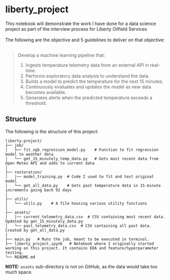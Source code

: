 # liberty_project

This notebook will demonstrate the work I have done for a data science project as part of the interview process for Liberty Oilfield Services <br>
<br>
The following are the objective and 5 guidelines to deliver on that objective: <br>
<br>

> Develop a machine learning pipeline that:
> 1. Ingests temperature telemetry data from an external API in real-time.
> 2. Performs exploratory data analysis to understand the data.
> 3. Builds a model to predict the temperature for the next 15 minutes.
> 4. Continuously evaluates and updates the model as new data becomes available.
> 5. Generates alerts when the predicted temperature exceeds a threshold.

## Structure

The following is the structure of this project:
```
liberty-project/
├── job/
│   ├── fit_xgb_regression_model.py    # Function to fit regression model to weather data
│   └── get_15_minutely_temp_data.py   # Gets most recent data from Open Meteo API and adds to current data
│
├── restoration/
│   |── model_training.py  # Code I used to fit and test original model
│   └── get_all_data.py    # Gets past temperature data in 15-minute increments going back 92 days
│
├── utils/
│   └── utils.py    # A file housing various utility functions
│
├── assets/
│   |── current_telemetry_data.csv  # CSV containing most recent data. Updated by get_15_minutely_data.py 
│   └── past_telemetry_data.csv  # CSV containing all past data. Created by get_all_data.py
│   
├── main.py   # Runs the job, meant to be executed in terminal.
├── liberty_project.ipynb   # Notebook where I originally started working on this project. It contains EDA and feature/hyperparameter testing.
└── README.md
```
**NOTE:** `assets` sub-directory is not on GitHub, as the data would take too much space.



  
